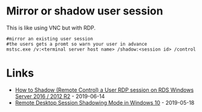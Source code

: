 # Mirror or shadow user session

This is like using VNC but with RDP.

```
#mirror an existing user session
#the users gets a promt so warn your user in advance
mstsc.exe /v:<terminal server host name> /shadow:<session id> /control
```

# Links

* [How to Shadow (Remote Control) a User RDP session on RDS Windows Server 2016 / 2012 R2](http://woshub.com/rds-shadow-how-to-connect-to-a-user-session-in-windows-server-2012-r2/) - 2019-06-14
* [Remote Desktop Session Shadowing Mode in Windows 10](http://woshub.com/rdp-session-shadow-to-windows-10-user/) - 2019-05-18
